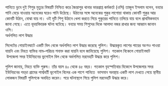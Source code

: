 পানিতে ডুবে দুই শিশুর মৃত্যুর বিষয়টি নিশ্চিত করে জৈন্তাপুর থানার ভারপ্রাপ্ত কর্মকর্তা (ওসি) তাজুল ইসলাম বলেন, বন্যার পানি বেড়ে যাওয়ায় অনেকের ঘরেও পানি উঠেছে। উঠানের সঙ্গে অনেকের পুকুর লাগোয়া থাকায় কোনটি পুকুর আর কোনটি উঠান, বোঝা যায় না। ওই দুটি শিশু উঠানে খেলা করতে গিয়ে পুকুরের পানিতে তলিয়ে যায় বলে প্রাথমিকভাবে জানা গেছে। এতে হৃদয়বিদারক ঘটনা ঘটেছে। বন্যার সময় শিশুদের দিকে আলাদা নজর রাখার জন্য আহ্বান জানান ওসি।  
অর্ধগলিত লাশ উদ্ধার

সিলেটের গোয়াইনঘাটে একটি বিল থেকে অর্ধগলিত লাশ উদ্ধার করেছে পুলিশ। উদ্ধারকৃত লাশের পায়ের অংশও পাওয়া যায়নি এবং নিহত ব্যক্তির নাম–পরিচয় শনাক্ত করা যায়নি বলে জানিয়েছে পুলিশ। গতকাল বিকেলে গোয়াইনঘাট  উপজেলা সদর ইউনিয়নের ভুগোইল বিল থেকে অর্ধগলিত মরদেহটি উদ্ধার করে পুলিশ।

পুলিশ জানায়, নিহত ব্যক্তি পুরুষ। তাঁর বয়স ৪০ থেকে ৪৫ বছর। গতকাল বৃহস্পতিবার বিকেলে উপজেলার সদর ইউনিয়নের গহড়া গ্রামের পার্শ্ববর্তী ভূগোইল বিলের এক পাশে পানিতে  ভাসমান অবস্থায় একটি লাশ দেখতে পেয়ে স্থানীয় লোকজন বিষয়টি পুলিশকে অবহিত করেন। পরে ঘটনাস্থলে গিয়ে পুলিশ মরদেহটি উদ্ধার করে।
